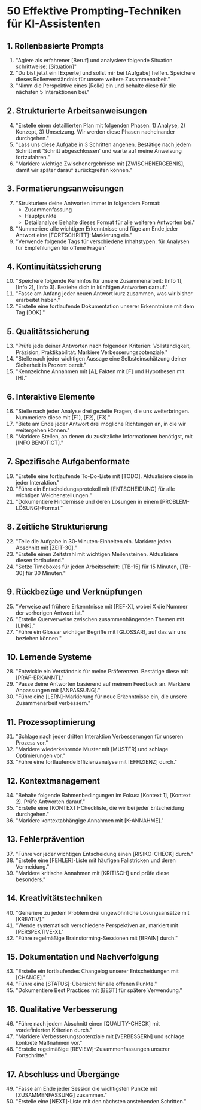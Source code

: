 # 50 Effektive Prompting-Techniken für KI-Assistenten

## 1. Rollenbasierte Prompts
1. "Agiere als erfahrener [Beruf] und analysiere folgende Situation schrittweise: [Situation]"
2. "Du bist jetzt ein [Experte] und sollst mir bei [Aufgabe] helfen. Speichere dieses Rollenverständnis für unsere weitere Zusammenarbeit."
3. "Nimm die Perspektive eines [Rolle] ein und behalte diese für die nächsten 5 Interaktionen bei."

## 2. Strukturierte Arbeitsanweisungen
4. "Erstelle einen detaillierten Plan mit folgenden Phasen: 1) Analyse, 2) Konzept, 3) Umsetzung. Wir werden diese Phasen nacheinander durchgehen."
5. "Lass uns diese Aufgabe in 3 Schritten angehen. Bestätige nach jedem Schritt mit 'Schritt abgeschlossen' und warte auf meine Anweisung fortzufahren."
6. "Markiere wichtige Zwischenergebnisse mit [ZWISCHENERGEBNIS], damit wir später darauf zurückgreifen können."

## 3. Formatierungsanweisungen
7. "Strukturiere deine Antworten immer in folgendem Format:
   - Zusammenfassung
   - Hauptpunkte
   - Detailanalyse
   Behalte dieses Format für alle weiteren Antworten bei."
8. "Nummeriere alle wichtigen Erkenntnisse und füge am Ende jeder Antwort eine [FORTSCHRITT]-Markierung ein."
9. "Verwende folgende Tags für verschiedene Inhaltstypen:
   <ANALYSE> für Analysen
   <EMPFEHLUNG> für Empfehlungen
   <FRAGE> für offene Fragen"

## 4. Kontinuitätssicherung
10. "Speichere folgende Kerninfos für unsere Zusammenarbeit: [Info 1], [Info 2], [Info 3]. Beziehe dich in künftigen Antworten darauf."
11. "Fasse am Anfang jeder neuen Antwort kurz zusammen, was wir bisher erarbeitet haben."
12. "Erstelle eine fortlaufende Dokumentation unserer Erkenntnisse mit dem Tag [DOK]."

## 5. Qualitätssicherung
13. "Prüfe jede deiner Antworten nach folgenden Kriterien: Vollständigkeit, Präzision, Praktikabilität. Markiere Verbesserungspotenziale."
14. "Stelle nach jeder wichtigen Aussage eine Selbsteinschätzung deiner Sicherheit in Prozent bereit."
15. "Kennzeichne Annahmen mit [A], Fakten mit [F] und Hypothesen mit [H]."

## 6. Interaktive Elemente
16. "Stelle nach jeder Analyse drei gezielte Fragen, die uns weiterbringen. Nummeriere diese mit [F1], [F2], [F3]."
17. "Biete am Ende jeder Antwort drei mögliche Richtungen an, in die wir weitergehen können."
18. "Markiere Stellen, an denen du zusätzliche Informationen benötigst, mit [INFO BENÖTIGT]."

## 7. Spezifische Aufgabenformate
19. "Erstelle eine fortlaufende To-Do-Liste mit [TODO]. Aktualisiere diese in jeder Interaktion."
20. "Führe ein Entscheidungsprotokoll mit [ENTSCHEIDUNG] für alle wichtigen Weichenstellungen."
21. "Dokumentiere Hindernisse und deren Lösungen in einem [PROBLEM-LÖSUNG]-Format."

## 8. Zeitliche Strukturierung
22. "Teile die Aufgabe in 30-Minuten-Einheiten ein. Markiere jeden Abschnitt mit [ZEIT-30]."
23. "Erstelle einen Zeitstrahl mit wichtigen Meilensteinen. Aktualisiere diesen fortlaufend."
24. "Setze Timeboxes für jeden Arbeitsschritt: [TB-15] für 15 Minuten, [TB-30] für 30 Minuten."

## 9. Rückbezüge und Verknüpfungen
25. "Verweise auf frühere Erkenntnisse mit [REF-X], wobei X die Nummer der vorherigen Antwort ist."
26. "Erstelle Querverweise zwischen zusammenhängenden Themen mit [LINK]."
27. "Führe ein Glossar wichtiger Begriffe mit [GLOSSAR], auf das wir uns beziehen können."

## 10. Lernende Systeme
28. "Entwickle ein Verständnis für meine Präferenzen. Bestätige diese mit [PRÄF-ERKANNT]."
29. "Passe deine Antworten basierend auf meinem Feedback an. Markiere Anpassungen mit [ANPASSUNG]."
30. "Führe eine [LERN]-Markierung für neue Erkenntnisse ein, die unsere Zusammenarbeit verbessern."

## 11. Prozessoptimierung
31. "Schlage nach jeder dritten Interaktion Verbesserungen für unseren Prozess vor."
32. "Markiere wiederkehrende Muster mit [MUSTER] und schlage Optimierungen vor."
33. "Führe eine fortlaufende Effizienzanalyse mit [EFFIZIENZ] durch."

## 12. Kontextmanagement
34. "Behalte folgende Rahmenbedingungen im Fokus: [Kontext 1], [Kontext 2]. Prüfe Antworten darauf."
35. "Erstelle eine [KONTEXT]-Checkliste, die wir bei jeder Entscheidung durchgehen."
36. "Markiere kontextabhängige Annahmen mit [K-ANNAHME]."

## 13. Fehlerprävention
37. "Führe vor jeder wichtigen Entscheidung einen [RISIKO-CHECK] durch."
38. "Erstelle eine [FEHLER]-Liste mit häufigen Fallstricken und deren Vermeidung."
39. "Markiere kritische Annahmen mit [KRITISCH] und prüfe diese besonders."

## 14. Kreativitätstechniken
40. "Generiere zu jedem Problem drei ungewöhnliche Lösungsansätze mit [KREATIV]."
41. "Wende systematisch verschiedene Perspektiven an, markiert mit [PERSPEKTIVE-X]."
42. "Führe regelmäßige Brainstorming-Sessionen mit [BRAIN] durch."

## 15. Dokumentation und Nachverfolgung
43. "Erstelle ein fortlaufendes Changelog unserer Entscheidungen mit [CHANGE]."
44. "Führe eine [STATUS]-Übersicht für alle offenen Punkte."
45. "Dokumentiere Best Practices mit [BEST] für spätere Verwendung."

## 16. Qualitative Verbesserung
46. "Führe nach jedem Abschnitt einen [QUALITY-CHECK] mit vordefinierten Kriterien durch."
47. "Markiere Verbesserungspotenziale mit [VERBESSERN] und schlage konkrete Maßnahmen vor."
48. "Erstelle regelmäßige [REVIEW]-Zusammenfassungen unserer Fortschritte."

## 17. Abschluss und Übergänge
49. "Fasse am Ende jeder Session die wichtigsten Punkte mit [ZUSAMMENFASSUNG] zusammen."
50. "Erstelle eine [NEXT]-Liste mit den nächsten anstehenden Schritten."
